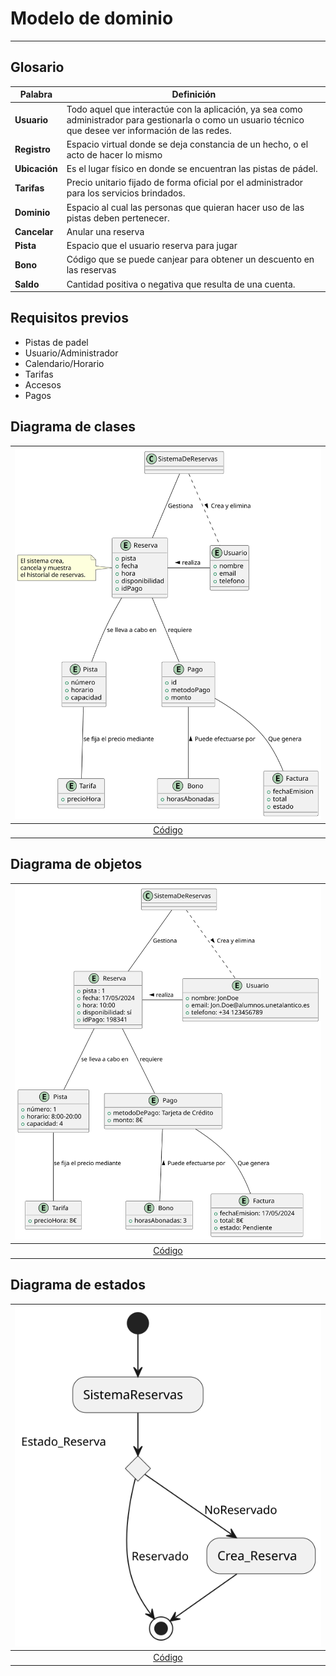 # Modelo de dominio
---
## Glosario

| Palabra       | Definición                                                                                                                                                |
| ------------- | --------------------------------------------------------------------------------------------------------------------------------------------------------- |
| **Usuario**   | Todo aquel que interactúe con la aplicación, ya sea como administrador para gestionarla o como un usuario técnico que desee ver información de las redes. |
| **Registro**  | Espacio virtual donde se deja constancia de un hecho, o el acto de hacer lo mismo                                                                         |
| **Ubicación** | Es el lugar físico en donde se encuentran las pistas de pádel.                                                                                            |
| **Tarifas**   | Precio unitario fijado de forma oficial por el administrador para los servicios brindados.                                                                |
| **Dominio**   | Espacio al cual las personas que quieran hacer uso de las pistas deben pertenecer.                                                                        |
| **Cancelar**  | Anular una reserva                                                                                                                                        |
| **Pista**     | Espacio que el usuario reserva para jugar                                                                                                                 |
| **Bono**      | Código que se puede canjear para obtener un descuento en las reservas                                                                                     |
| **Saldo**     | Cantidad positiva o negativa que resulta de una cuenta.                                                                                                   |

## Requisitos previos

- Pistas de padel
- Usuario/Administrador
- Calendario/Horario
- Tarifas
- Accesos
- Pagos

## Diagrama de clases

| ![Clases](DiagramaDeClases.svg) | 
|  :-----------------------------------------------: |
|      [Código](DiagramaDeClases/DiagramaDeClases.puml)     |

## Diagrama de objetos

| ![Objetos](DiagramaDeObjetos.svg) | 
|  :-----------------------------------------------: |
|      [Código](DiagramaDeObjetos/DiagramaDeObjetos.puml)     |

## Diagrama de estados

| ![Objetos](DiagramaDeEstados.svg) | 
|  :-----------------------------------------------: |
|      [Código](DiagramaDeEstado.puml)     |
